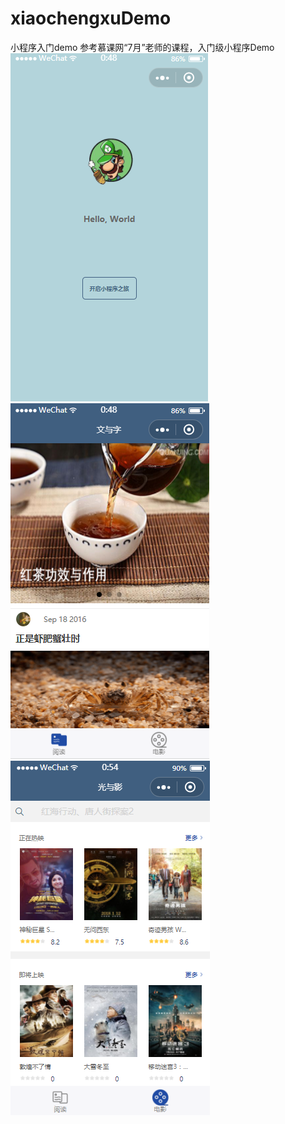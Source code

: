 # xiaochengxuDemo
小程序入门demo
参考慕课网“7月”老师的课程，入门级小程序Demo
![Image text](https://github.com/Jiawei-Song/xiaochengxuDemo/blob/master/img-folder/xiaochengxu1.png)
![Image text](https://github.com/Jiawei-Song/xiaochengxuDemo/blob/master/img-folder/xiaochengxu2.png)
![Image text](https://github.com/Jiawei-Song/xiaochengxuDemo/blob/master/img-folder/xiaochengxu3.png)
